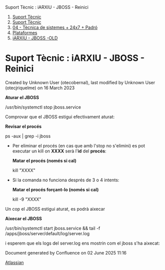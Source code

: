 Suport Tècnic : iARXIU - JBOSS - Reinici  

1.  [Suport Tècnic](index.html)
2.  [Suport Tècnic](13893782.html)
3.  [04 - Tècnica de sistemes + 24x7 + Padró](26313202.html)
4.  [Plataformes](Plataformes_41520520.html)
5.  [iARXIU - JBOSS -OLD](iARXIU---JBOSS--OLD_41520752.html)

Suport Tècnic : iARXIU - JBOSS - Reinici
========================================

Created by Unknown User (otecobernal), last modified by Unknown User (otecjriquelme) on 16 March 2023

**Aturar el JBOSS**

/usr/bin/systemctl stop jboss.service

  
Comprovar que el JBOSS estigui efectivament aturat:

**Revisar el procés**

ps -aux | grep -i jboss

*   Per eliminar el procés (en cas que amb l'stop no s'elimini) es pot executar un kill on **XXXX** serà l'**id** del **procés**:
    
    **Matar el procés (només si cal)**
    
    kill "XXXX"
    
*   Si la comanda no funciona després de 3 o 4 intents:
    
    **Matar el procés forçant-lo (només si cal)**
    
    kill -9 "XXXX"
    

Un cop el JBOSS estigui aturat, es podrà aixecar

**Aixecar el JBOSS**

/usr/bin/systemctl start jboss.service && tail -f /apps/jboss/server/default/log/server.log

i esperem que els logs del server.log ens mostrin com el jboss s'ha aixecat:

Document generated by Confluence on 02 June 2025 11:16

[Atlassian](http://www.atlassian.com/)